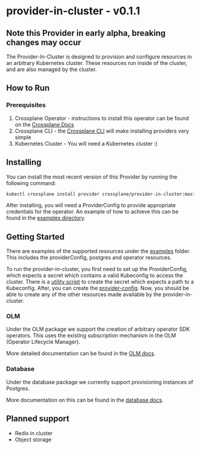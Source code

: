 # provider-in-cluster - v0.1.1

## Note this Provider in early alpha, breaking changes may occur

The Provider-In-Cluster is designed to provision and configure resources in an arbitrary Kubernetes cluster. These resources run inside of the cluster, and are also managed by the cluster.

## How to Run

### Prerequisites

1. Crossplane Operator - instructions to install this operator can be found on the [Crossplane Docs](https://crossplane.io/docs/v0.14/getting-started/install-configure.html)
2. Crossplane CLI - the [Crossplane CLI](https://crossplane.io/docs/v0.14/getting-started/install-configure.html#install-crossplane-cli) will make installing providers very simple
3. Kubernetes Cluster - You will need a Kubernetes cluster :)

## Installing

You can install the most recent version of this Provider by running the following command:
```bash
kubectl crossplane install provider crossplane/provider-in-cluster:master
```

After installing, you will need a ProviderConfig to provide appropriate credentials for the operator. An example of how to achieve this can be found in the [examples directory](examples/).

## Getting Started

There are examples of the supported resources under the [examples](examples/) folder. This includes the providerConfig, postgres and operator resources.

To run the provider-in-cluster, you first need to set up the ProviderConfig, which expects a secret which contains a valid Kubeconfig to access the cluster. 
There is a [utility script](examples/kubeconfig.sh) to create the secret which expects a path to a Kubeconfig. After, you can create the 
[provider-config](examples/provider-config.yaml). Now, you should be able to create any of the other resources made available by the provider-in-cluster.

### OLM

Under the OLM package we support the creation of arbitrary operator SDK operators. This uses the existing subscription mechanism in the OLM (Operator Lifecycle Manager).

More detailed documentation can be found in the [OLM docs](docs/olm.md).

### Database

Under the database package we currently support provisioning instances of Postgres.

More documentation on this can be found in the [database docs](docs/database.md).

## Planned support

- Redis in cluster
- Object storage
